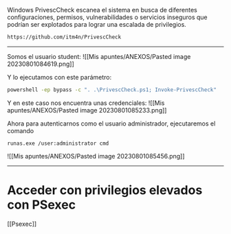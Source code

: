 Windows PrivescCheck escanea el sistema en busca de diferentes configuraciones, permisos, vulnerabilidades o servicios inseguros que podrían ser explotados para lograr una escalada de privilegios.

```bash
https://github.com/itm4n/PrivescCheck
```

-------------------------

Somos el usuario student:
![[Mis apuntes/ANEXOS/Pasted image 20230801084619.png]]

Y lo ejecutamos con este parámetro:
```bash
powershell -ep bypass -c ". .\PrivescCheck.ps1; Invoke-PrivescCheck"
```

Y en este caso nos encuentra unas credenciales:
![[Mis apuntes/ANEXOS/Pasted image 20230801085233.png]]

Ahora para autenticarnos como el usuario administrador, ejecutaremos el comando 
```Shell
runas.exe /user:administrator cmd
```
![[Mis apuntes/ANEXOS/Pasted image 20230801085456.png]]

-----

# Acceder con privilegios elevados con PSexec
[[Psexec]]